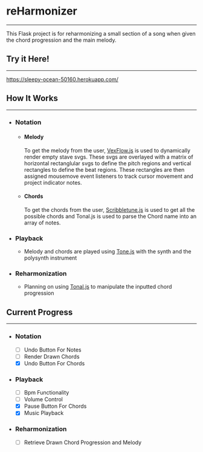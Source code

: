 # reHarmonizer #
- - - -
This Flask project is for reharmonizing a small section of a song when given the chord progression and the main melody.

## Try it Here! ##
- - - -

https://sleepy-ocean-50160.herokuapp.com/

## How It Works ##
- - - -

* ### Notation ###
    * #### Melody ####
      To get the melody from the user, [VexFlow.js](https://github.com/0xfe/vexflow) is used to dynamically render empty stave svgs. These svgs are
      overlayed with a matrix of horizontal rectanglular svgs to define the pitch regions and vertical rectangles to
      define the beat regions. These rectangles are then assigned mousemove event listeners to track cursor movement and
      project indicator notes.
    * #### Chords ####
      To get the chords from the user, [Scribbletune.js](https://github.com/scribbletune/scribbletune) is used to get all the possible chords and Tonal.js is used to
      parse the Chord name into an array of notes.
* ### Playback ###
    * Melody and chords are played using [Tone.js](https://github.com/Tonejs/Tone.js/) with the synth and the polysynth instrument

* ### Reharmonization ###
    * Planning on using [Tonal.js](https://github.com/tonaljs/tonal) to manipulate the inputted chord progression

## Current Progress ##
- - - -

* ### Notation ###
    - [ ] Undo Button For Notes
    - [ ] Render Drawn Chords
    - [x] Undo Button For Chords

* ### Playback ###
    - [ ] Bpm Functionality
    - [ ] Volume Control
    - [x] Pause Button For Chords
    - [x] Music Playback

* ### Reharmonization ###
    - [ ] Retrieve Drawn Chord Progression and Melody




